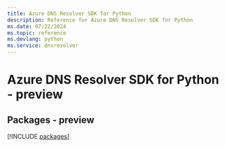 ```yaml
---
title: Azure DNS Resolver SDK for Python
description: Reference for Azure DNS Resolver SDK for Python
ms.date: 07/22/2024
ms.topic: reference
ms.devlang: python
ms.service: dnsresolver
---
```

# Azure DNS Resolver SDK for Python - preview
## Packages - preview
[!INCLUDE [packages](dns-resolver-index.md)]